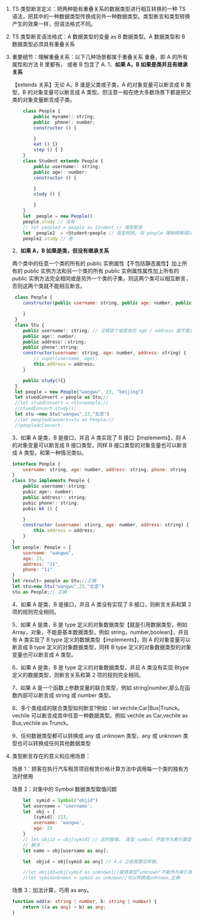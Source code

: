 1.  TS 类型断言定义：把两种能有重叠关系的数据类型进行相互转换的一种 TS 语法，把其中的一种数据类型传换成另外一种数据类型。类型断言和类型转换产生的效果一样，但语法格式不同。

2.  TS 类型断言语法格式：A 数据类型的变量 as B 数据类型。A 数据类型和 B 数据类型必须具有重叠关系

3.  重要细节：理解重叠关系：以下几种场景都属于重叠关系
    重叠，即 A 的所有属性和方法 B 里都有， 或者 B 包含了 A.
    1、**如果 A，B 如果是类并且有继承关系**

    【extends 关系】无论 A，B 谁是父类或子类，A 的对象变量可以断言成 B 类型，B 的对象变量可以断言成 A 类型。但注意一般在绝大多数场景下都是把父类的对象变量断言成子类。

    ```js
        class People {
            public myname!: string;
            public  phone!: number;
            constructor () {

            }
            eat () {}
            step () { }
        }
        class Student extends People {
            public username!: string;
            public age!: number;
            constructor () {

            }
            study () {

            }
        }
        let  people = new People()
        people.study // 没有
        // let people2 = people as Student // 类型断言
        let  people2  = <Student>people // 类型转换, 将 people 强制转换成Student 类型。
        people2.study // 有

    ```

    2、**如果 A，B 如果是类，但没有继承关系**

    两个类中的任意一个类的所有的 public 实例属性【不包括静态属性】加上所有的 public 实例方法和另一个类的所有 public 实例属性属性加上所有的 public 实例方法完全相同或是另外一个类的子集，则这两个类可以相互断言，否则这两个类就不能相互断言。

    ```js
     class People {
        constructor(public username: string, public age: number, public address: string) {

        }
     }
     class Stu {
        public username!: string; // 注释这个或其余的 age / address 就不能互相断言了， 因为不重叠。
        public age!: number;
        public address!：string;
        public phone!:string;
        constructor(username: string, age: number, address: string) {
            // super(username, age);
            this.address = address;
        }

        public study(){}
     }
     let people = new People("wangwu", 23, "beijing")
     let stuedConvert = people as Stu;//
     //let stuedConvert = <Stu>people;//
     //stuedConvert.study();
     let stu =new Stu("wangwu",23,"北京")
     //let peopledConvert=stu as People;//
     //peopledcConvert.

    ```

    3、如果 A 是类，B 是接口，并且 A 类实现了 B 接口【implements】，则 A 的对象变量可以断言成 B 接口类型，同样 B 接口类型的对象变量也可以断言成 A 类型。和第一种情况类似。

    ```js
    interface People {
        username: string, age: number, address: string, phone: string
    }
    class Stu implements People {
        public username!:string;
        pubic age!: number;
        public address!: string;
        pubic phone!: string;
        pubic kk () {

        }
        constructor (username: stinrg, age: number, address: string) {
            this.address = address;
        }
    }
    let people: People = {
        username: "wangwu",
        age: 23,
        address: "11",
        phone: "11"
    }
    let result= people as Stu;//正确
    let stu=new Stu("wangwu",23,"北京")
    stu as People;// 正确

    ```

    4、如果 A 是类，B 是接口，并且 A 类没有实现了 B 接口，则断言关系和第 2 项的规则完全相同。

    5、如果 A 是类，B 是 type 定义的对象数据类型【就是引用数据类型，例如 Array，对象，不能是基本数据类型，例如 string，number,boolean】，并且有 A 类实现了 B type 定义的数据类型【implements】，则 A 的对象变量可以断言成 B type 定义的对象数据类型，同样 B type 定义的对象数据类型的对象变量也可以断言成 A 类型。

    6、如果 A 是类，B 是 type 定义的对象数据类型，并且 A 类没有实现 Btype 定义的数据类型，则断言关系和第 2 项的规则完全相同。

    7、如果 A 是一个函数上参数变量的联合类型，例如 string|number,那么在函数内部可以断言成 string 或 number 类型。

    8、多个类组成的联合类型如何断言?例如：let vechile:Car|Bus|Trunck。vechile 可以断言成其中任意一种数据类型。例如 vechile as Car,vechile as Bus,vechile as Trunck。

    9、任何数据类型都可以转换成 any 或 unknown 类型，any 或 unknown 类型也可以转换成任何其他数据类型

4.  类型断言存在的意义和应用场景：

    场景 1：顾客在执行汽车租赁项目租赁价格计算方法中调用每一个类的独有方法时使用

    场景 2：对象中的 Symbol 数据类型取值问题

    ```js
        let  symid = Symbol("objid")
        let username = 'username';
        let  obj = {
            [symid]: 123,
            username: 'wangwu',
            age: 23
        }
        // let objid = obj[symid] // 这时报错， 类型 symbol 不能作为索引类型使用
        // 解决：
        let name = obj[username as any];

        let  objid = obj[symid as any] // 4.4 之前就要这样做。

        //let objid2=obj[symid as unknown]//报错类型“unknown"不能作为索引类型使用
        //let symidunknown = symid as unknown//可以转换成unknown,正确

    ```

    场景 3：加法计算，巧用 as any。

    ```ts
    function add(a: string | number, b: string | number) {
    	return ((a as any) + b) as any;
    }
    ```
